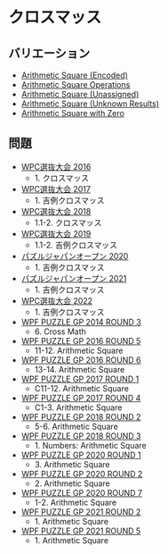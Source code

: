 # クロスマッス

## バリエーション
- [Arithmetic Square (Encoded)](arithmeticsquare_encoded.md)
- [Arithmetic Square Operations](arithmeticsquare_operations.md)
- [Arithmetic Square (Unassigned)](arithmeticsquare_unassigned.md)
- [Arithmetic Square (Unknown Results)](arithmeticsquare_unknownresults.md)
- [Arithmetic Square with Zero](arithmeticsquare_withzero.md)

## 問題
- [WPC選抜大会 2016](../questions/jwpc2016.md)
	- 1\. クロスマッス
- [WPC選抜大会 2017](../questions/jwpc2017.md)
	- 1\. 吉例クロスマッス
- [WPC選抜大会 2018](../questions/jwpc2018.md)
	- 1.1-2. クロスマッス
- [WPC選抜大会 2019](../questions/jwpc2019.md)
	- 1.1-2. 吉例クロスマッス
- [パズルジャパンオープン 2020](../questions/jwpc2020.md)
	- 1\. 吉例クロスマッス
- [パズルジャパンオープン 2021](../questions/jwpc2021.md)
	- 1\. 吉例クロスマッス
- [WPC選抜大会 2022](../questions/jwpc2022.md)
	- 1\. 吉例クロスマッス
- [WPF PUZZLE GP 2014 ROUND 3](../questions/wpfpgp2014_3.md)
	- 6\. Cross Math
- [WPF PUZZLE GP 2016 ROUND 5](../questions/wpfpgp2016_5.md)
	- 11-12. Arithmetic Square
- [WPF PUZZLE GP 2016 ROUND 6](../questions/wpfpgp2016_6.md)
	- 13-14. Arithmetic Square
- [WPF PUZZLE GP 2017 ROUND 1](../questions/wpfpgp2017_1.md)
	- C11-12. Arithmetic Square
- [WPF PUZZLE GP 2017 ROUND 4](../questions/wpfpgp2017_4.md)
	- C1-3. Arithmetic Square
- [WPF PUZZLE GP 2018 ROUND 2](../questions/wpfpgp2018_2.md)
	- 5-6. Arithmetic Square
- [WPF PUZZLE GP 2018 ROUND 3](../questions/wpfpgp2018_3.md)
	- 1\. Numbers: Arithmetic Square
- [WPF PUZZLE GP 2020 ROUND 1](../questions/wpfpgp2020_1.md)
	- 3\. Arithmetic Square
- [WPF PUZZLE GP 2020 ROUND 2](../questions/wpfpgp2020_2.md)
	- 2\. Arithmetic Square
- [WPF PUZZLE GP 2020 ROUND 7](../questions/wpfpgp2020_7.md)
	- 1-2. Arithmetic Square
- [WPF PUZZLE GP 2021 ROUND 2](../questions/wpfpgp2021_2.md)
	- 1\. Arithmetic Square
- [WPF PUZZLE GP 2021 ROUND 5](../questions/wpfpgp2021_5.md)
	- 1\. Arithmetic Square
